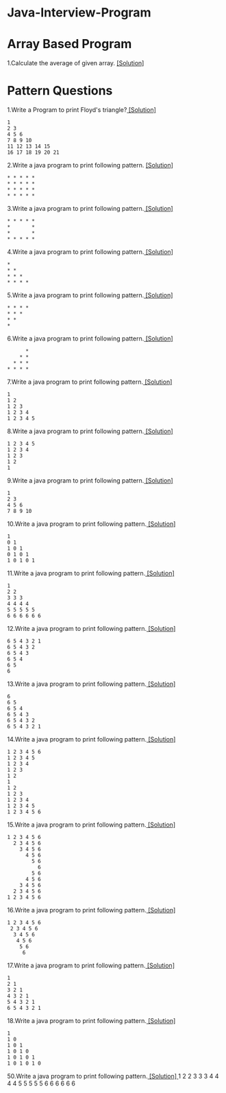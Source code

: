 # Java-Interview-Program
# Array Based Program
1.Calculate the average of given array. [ [Solution] ](InterviewProgram/Array/array1.java)
# Pattern Questions
1.Write a Program to print Floyd's triangle?[ [Solution] ](InterviewProgram/pattren12.java)

```
1 
2 3 
4 5 6 
7 8 9 10 
11 12 13 14 15 
16 17 18 19 20 21
 ```
2.Write a java program to print following pattern. [ [Solution] ](InterviewProgram/pattern1.java)

```
* * * * *
* * * * *
* * * * *
* * * * *
```
3.Write a java program to print following pattern.[ [Solution] ](InterviewProgram/pattern2.java)
					
```
* * * * *
*       *
*       *
* * * * *
```
4.Write a java program to print following pattern.[ [Solution] ](InterviewProgram/pattern3.java)

```
*       
* *     
* * *   
* * * * 
```
5.Write a java program to print following pattern.[ [Solution] ](InterviewProgram/pattern4.java)

```
* * * *   
* * *   
* *   
*
```
6.Write a java program to print following pattern.[ [Solution] ](InterviewProgram/pattern7.java)

```
      * 
    * * 
  * * * 
* * * *
```
7.Write a java program to print following pattern.[ [Solution] ](InterviewProgram/pattern8.java)

```
1 
1 2 
1 2 3 
1 2 3 4 
1 2 3 4 5
```
8.Write a java program to print following pattern.[ [Solution] ](InterviewProgram/pattern9.java)

```
1 2 3 4 5 
1 2 3 4 
1 2 3 
1 2 
1
```
9.Write a java program to print following pattern.[ [Solution] ](InterviewProgram/pattern10.java)

```
1 
2 3 
4 5 6 
7 8 9 10
```
10.Write a java program to print following pattern.[ [Solution] ](InterviewProgram/pattern11.java)

```
1 
0 1 
1 0 1 
0 1 0 1 
1 0 1 0 1
```
11.Write a java program to print following pattern.[ [Solution] ](InterviewProgram/spattern4.java)

```
1 
2 2 
3 3 3 
4 4 4 4 
5 5 5 5 5 
6 6 6 6 6 6
```
12.Write a java program to print following pattern.[ [Solution] ](InterviewProgram/Pattern/spattern5.java)

```
6 5 4 3 2 1 
6 5 4 3 2 
6 5 4 3 
6 5 4 
6 5 
6
```
13.Write a java program to print following pattern.[ [Solution] ](InterviewProgram/Pattern/sspattern5.java)

```
6 
6 5 
6 5 4 
6 5 4 3 
6 5 4 3 2 
6 5 4 3 2 1 
```
14.Write a java program to print following pattern.[ [Solution] ](InterviewProgram/Pattern/spattern7.java)

```
1 2 3 4 5 6 
1 2 3 4 5 
1 2 3 4 
1 2 3 
1 2 
1 
1 2 
1 2 3 
1 2 3 4 
1 2 3 4 5 
1 2 3 4 5 6 
```
15.Write a java program to print following pattern.[ [Solution] ](InterviewProgram/Pattern/spattern8.java)

```
1 2 3 4 5 6 
  2 3 4 5 6 
    3 4 5 6 
      4 5 6 
        5 6 
          6 
        5 6 
      4 5 6 
    3 4 5 6 
  2 3 4 5 6 
1 2 3 4 5 6
```
16.Write a java program to print following pattern.[ [Solution] ](InterviewProgram/Pattern/spatternmis1.java)

```
1 2 3 4 5 6 
 2 3 4 5 6 
  3 4 5 6 
   4 5 6 
    5 6 
     6 
```
17.Write a java program to print following pattern.[ [Solution] ](InterviewProgram/Pattern/spattern9.java)

```
1 
2 1 
3 2 1 
4 3 2 1 
5 4 3 2 1 
6 5 4 3 2 1
```
18.Write a java program to print following pattern.[ [Solution] ](InterviewProgram/Pattern/spattern10.java)

```
1 
1 0 
1 0 1 
1 0 1 0 
1 0 1 0 1 
1 0 1 0 1 0 
```
50.Write a java program to print following pattern.[ [Solution] ](InterviewProgram/Pattern50.java)
1 
2 2 
3 3 3 
4 4 4 4 
5 5 5 5 5 
6 6 6 6 6 6
 ```
